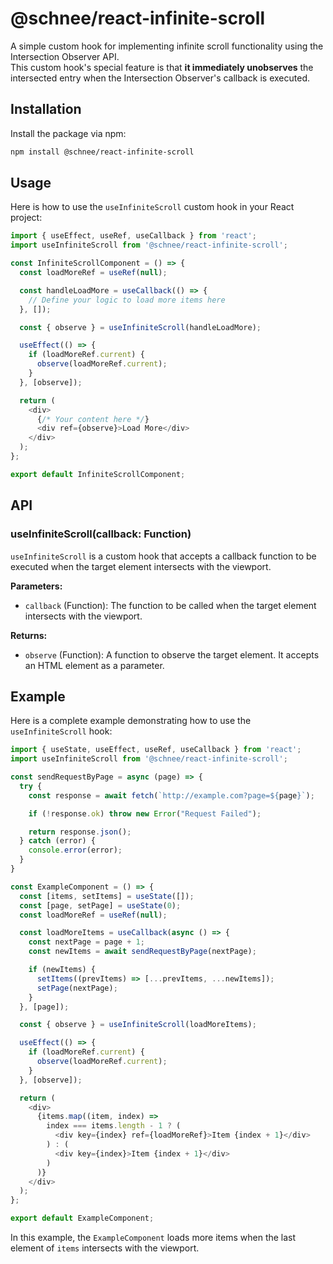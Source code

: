 # @schnee/react-infinite-scroll

A simple custom hook for implementing infinite scroll functionality using the Intersection Observer API.
<br>
This custom hook's special feature is that **it immediately unobserves** the intersected entry when the Intersection Observer's callback is executed.

## Installation

Install the package via npm:

```bash
npm install @schnee/react-infinite-scroll
```

## Usage

Here is how to use the `useInfiniteScroll` custom hook in your React project:

```javascript
import { useEffect, useRef, useCallback } from 'react';
import useInfiniteScroll from '@schnee/react-infinite-scroll';

const InfiniteScrollComponent = () => {
  const loadMoreRef = useRef(null);

  const handleLoadMore = useCallback(() => {
    // Define your logic to load more items here
  }, []);

  const { observe } = useInfiniteScroll(handleLoadMore);

  useEffect(() => {
    if (loadMoreRef.current) {
      observe(loadMoreRef.current);
    }
  }, [observe]);

  return (
    <div>
      {/* Your content here */}
      <div ref={observe}>Load More</div>
    </div>
  );
};

export default InfiniteScrollComponent;
```

## API

### useInfiniteScroll(callback: Function)

`useInfiniteScroll` is a custom hook that accepts a callback function to be executed when the target element intersects with the viewport.

**Parameters:**

- `callback` (Function): The function to be called when the target element intersects with the viewport.

**Returns:**

- `observe` (Function): A function to observe the target element. It accepts an HTML element as a parameter.

## Example

Here is a complete example demonstrating how to use the `useInfiniteScroll` hook:

```javascript
import { useState, useEffect, useRef, useCallback } from 'react';
import useInfiniteScroll from '@schnee/react-infinite-scroll';

const sendRequestByPage = async (page) => {
  try {
    const response = await fetch(`http://example.com?page=${page}`);

    if (!response.ok) throw new Error("Request Failed");

    return response.json();
  } catch (error) {
    console.error(error);
  }
}

const ExampleComponent = () => {
  const [items, setItems] = useState([]);
  const [page, setPage] = useState(0);
  const loadMoreRef = useRef(null);

  const loadMoreItems = useCallback(async () => {
    const nextPage = page + 1;
    const newItems = await sendRequestByPage(nextPage);

    if (newItems) {
      setItems((prevItems) => [...prevItems, ...newItems]);
      setPage(nextPage);
    }
  }, [page]);

  const { observe } = useInfiniteScroll(loadMoreItems);

  useEffect(() => {
    if (loadMoreRef.current) {
      observe(loadMoreRef.current);
    }
  }, [observe]);

  return (
    <div>
      {items.map((item, index) =>
        index === items.length - 1 ? (
          <div key={index} ref={loadMoreRef}>Item {index + 1}</div>
        ) : (
          <div key={index}>Item {index + 1}</div>
        )
      )}
    </div>
  );
};

export default ExampleComponent;
```

In this example, the `ExampleComponent` loads more items when the last element of `items` intersects with the viewport.